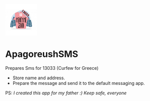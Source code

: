 <img src="assets/launcher_icon_house2.png" width=100 alt="Logo" />

# ApagoreushSMS

Prepares Sms for 13033 (Curfew for Greece)

- Store name and address.
- Prepare the message and send it to the default messaging app.




PS: *I created this app for my father :) Keep safe, everyone* 




